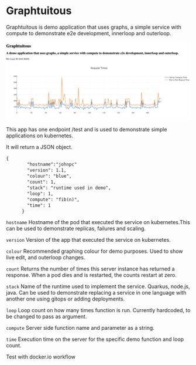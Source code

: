 # Graphtuitous

Graphtuitous is demo application that uses graphs, a simple service with compute to demonstrate e2e development, innerloop and outerloop.

![Gratuitous Graphs](graphtuitous.png)

  
This app has one endpoint /test and is used to demonstrate simple applications on kubernetes. 

It will return a JSON object. 
```
{ 
        "hostname":"johnpc"
        "version": 1.1, 
        "colour": "blue",
        "count": 1,
        "stack": "runtime used in demo",  
        "loop": 1,
        "compute": "fib(n)",
        "time": 1
      }

``` 
 
`hostname`  Hostname of the pod that executed the service on kubernetes.This can be used to demonstrate replicas, failures
        and scaling.
	
`version` Version of the app that executed the service on kubernetes.  
  
 `colour`    Recommended graphing colour for demo purposes. Used to show live edit, and outerloop changes.
  
 `count`   Returns the number of times this server instance has returned a response.
        When a pod dies and is restarted, the counts restart at zero.
	
`stack`   Name of the runtime used to implement the service. Quarkus, node.js, java. 
        Can be used to demonstrate replacing a service in one language with another one using gitops or adding deployments.
	      
`loop` Loop count on how many times function is run. Currently hardcoded, to be changed to pass as argument.
   
   `compute` Server side function name and parameter as a string. 
  
   `time` Execution time on the server for the specific demo function and loop count.
   

 
Test with docker.io workflow
